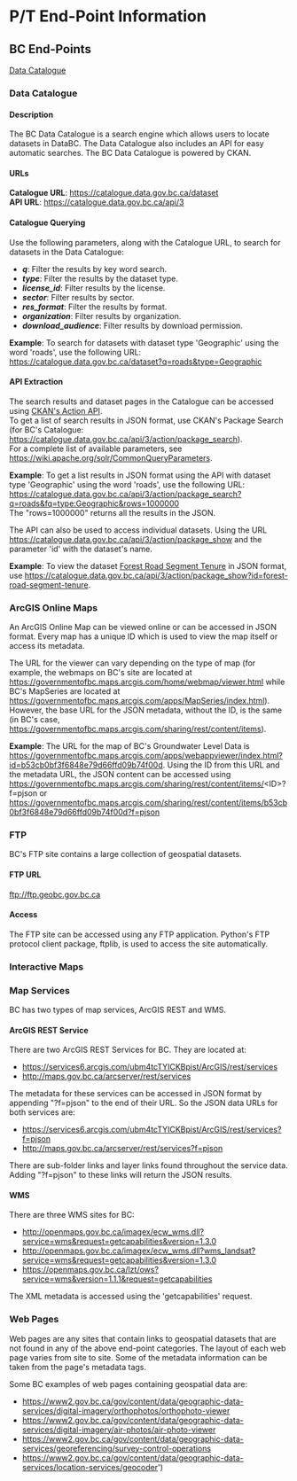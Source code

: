 # P/T End-Point Information

## BC End-Points

[Data Catalogue](#data-catalogue)

### Data Catalogue

#### Description
The BC Data Catalogue is a search engine which allows users to locate datasets in DataBC. The Data Catalogue also includes an API for easy automatic searches. The BC Data Catalogue is powered by CKAN.

#### URLs
**Catalogue URL**: https://catalogue.data.gov.bc.ca/dataset<br>
**API URL**: https://catalogue.data.gov.bc.ca/api/3<br>

#### Catalogue Querying
Use the following parameters, along with the Catalogue URL, to search for datasets in the Data Catalogue:
* ***q***: Filter the results by key word search.
* ***type***: Filter the results by the dataset type.
* ***license_id***: Filter results by the license.
* ***sector***: Filter results by sector.
* ***res_format***: Filter the results by format.
* ***organization***: Filter results by organization.
* ***download_audience***: Filter results by download permission.

**Example**: To search for datasets with dataset type 'Geographic' using the word 'roads', use the following URL:
https://catalogue.data.gov.bc.ca/dataset?q=roads&type=Geographic

#### API Extraction
The search results and dataset pages in the Catalogue can be accessed using [CKAN's Action API](https://ckan.org/portfolio/api/).<br>
To get a list of search results in JSON format, use CKAN's Package Search (for BC's Catalogue: https://catalogue.data.gov.bc.ca/api/3/action/package_search).<br>
For a complete list of available parameters, see https://wiki.apache.org/solr/CommonQueryParameters.

**Example**: To get a list results in JSON format using the API with dataset type 'Geographic' using the word 'roads', use the following URL:
https://catalogue.data.gov.bc.ca/api/3/action/package_search?q=roads&fq=type:Geographic&rows=1000000<br>
The "rows=1000000" returns all the results in the JSON.

The API can also be used to access individual datasets. Using the URL https://catalogue.data.gov.bc.ca/api/3/action/package_show and the parameter 'id' with the dataset's name.

**Example**: To view the dataset [Forest Road Segment Tenure](https://catalogue.data.gov.bc.ca/dataset/forest-road-segment-tenure) in JSON format, use https://catalogue.data.gov.bc.ca/api/3/action/package_show?id=forest-road-segment-tenure.

### ArcGIS Online Maps
An ArcGIS Online Map can be viewed online or can be accessed in JSON format. Every map has a unique ID which is used to view the map itself or access its metadata.

The URL for the viewer can vary depending on the type of map (for example, the webmaps on BC's site are located at https://governmentofbc.maps.arcgis.com/home/webmap/viewer.html while BC's MapSeries are located at https://governmentofbc.maps.arcgis.com/apps/MapSeries/index.html). However, the base URL for the JSON metadata, without the ID, is the same (in BC's case, https://governmentofbc.maps.arcgis.com/sharing/rest/content/items).

**Example**: The URL for the map of BC's Groundwater Level Data is https://governmentofbc.maps.arcgis.com/apps/webappviewer/index.html?id=b53cb0bf3f6848e79d66ffd09b74f00d. Using the ID from this URL and the metadata URL, the JSON content can be accessed using https://governmentofbc.maps.arcgis.com/sharing/rest/content/items/<ID\>?f=pjson or https://governmentofbc.maps.arcgis.com/sharing/rest/content/items/b53cb0bf3f6848e79d66ffd09b74f00d?f=pjson

### FTP
BC's FTP site contains a large collection of geospatial datasets.
#### FTP URL
ftp://ftp.geobc.gov.bc.ca
#### Access
The FTP site can be accessed using any FTP application. Python's FTP protocol client package, ftplib, is used to access the site automatically.

### Interactive Maps

### Map Services
BC has two types of map services, ArcGIS REST and WMS.
#### ArcGIS REST Service
There are two ArcGIS REST Services for BC. They are located at:
* https://services6.arcgis.com/ubm4tcTYICKBpist/ArcGIS/rest/services
* http://maps.gov.bc.ca/arcserver/rest/services

The metadata for these services can be accessed in JSON format by appending "?f=pjson" to the end of their URL. So the JSON data URLs for both services are:
* https://services6.arcgis.com/ubm4tcTYICKBpist/ArcGIS/rest/services?f=pjson
* http://maps.gov.bc.ca/arcserver/rest/services?f=pjson

There are sub-folder links and layer links found throughout the service data. Adding "?f=pjson" to these links will return the JSON results.

#### WMS
There are three WMS sites for BC:
* http://openmaps.gov.bc.ca/imagex/ecw_wms.dll?service=wms&request=getcapabilities&version=1.3.0
* http://openmaps.gov.bc.ca/imagex/ecw_wms.dll?wms_landsat?service=wms&request=getcapabilities&version=1.3.0
* https://openmaps.gov.bc.ca/lzt/ows?service=wms&version=1.1.1&request=getcapabilities

The XML metadata is accessed using the 'getcapabilities' request.

### Web Pages
Web pages are any sites that contain links to geospatial datasets that are not found in any of the above end-point categories. The layout of each web page varies from site to site. Some of the metadata information can be taken from the page's metadata tags.

Some BC examples of web pages containing geospatial data are:
* https://www2.gov.bc.ca/gov/content/data/geographic-data-services/digital-imagery/orthophotos/orthophoto-viewer
* https://www2.gov.bc.ca/gov/content/data/geographic-data-services/digital-imagery/air-photos/air-photo-viewer
* https://www2.gov.bc.ca/gov/content/data/geographic-data-services/georeferencing/survey-control-operations
* https://www2.gov.bc.ca/gov/content/data/geographic-data-services/location-services/geocoder')

